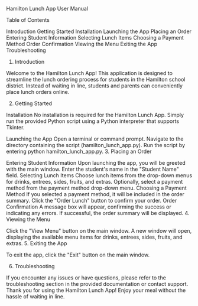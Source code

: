 Hamilton Lunch App User Manual

Table of Contents

Introduction
Getting Started
Installation
Launching the App
Placing an Order
Entering Student Information
Selecting Lunch Items
Choosing a Payment Method
Order Confirmation
Viewing the Menu
Exiting the App
Troubleshooting
1. Introduction <a name="introduction"></a>

Welcome to the Hamilton Lunch App! This application is designed to streamline the lunch ordering process for students in the Hamilton school district. Instead of waiting in line, students and parents can conveniently place lunch orders online.

2. Getting Started <a name="getting-started"></a>

Installation <a name="installation"></a>
No installation is required for the Hamilton Lunch App. Simply run the provided Python script using a Python interpreter that supports Tkinter.

Launching the App <a name="launching-the-app"></a>
Open a terminal or command prompt.
Navigate to the directory containing the script (hamilton_lunch_app.py).
Run the script by entering python hamilton_lunch_app.py.
3. Placing an Order <a name="placing-an-order"></a>

Entering Student Information <a name="entering-student-information"></a>
Upon launching the app, you will be greeted with the main window.
Enter the student's name in the "Student Name" field.
Selecting Lunch Items <a name="selecting-lunch-items"></a>
Choose lunch items from the drop-down menus for drinks, entrees, sides, fruits, and extras.
Optionally, select a payment method from the payment method drop-down menu.
Choosing a Payment Method <a name="choosing-a-payment-method"></a>
If you selected a payment method, it will be included in the order summary.
Click the "Order Lunch" button to confirm your order.
Order Confirmation <a name="order-confirmation"></a>
A message box will appear, confirming the success or indicating any errors.
If successful, the order summary will be displayed.
4. Viewing the Menu <a name="viewing-the-menu"></a>

Click the "View Menu" button on the main window.
A new window will open, displaying the available menu items for drinks, entrees, sides, fruits, and extras.
5. Exiting the App <a name="exiting-the-app"></a>

To exit the app, click the "Exit" button on the main window.

6. Troubleshooting <a name="troubleshooting"></a>

If you encounter any issues or have questions, please refer to the troubleshooting section in the provided documentation or contact support.
Thank you for using the Hamilton Lunch App! Enjoy your meal without the hassle of waiting in line.
